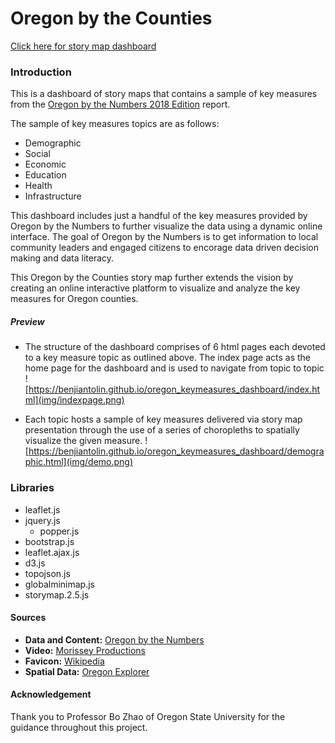 # Oregon by the Counties


[Click here for story map dashboard](https://benjiantolin.github.io/oregon_keymeasures_dashboard/index.html)

### Introduction
This is a dashboard of story maps that contains a sample of key measures from the [Oregon by the Numbers 2018 Edition](https://www.tfff.org/select-books/book/oregon-numbers) report.

The sample of key measures topics are as follows:

- Demographic
- Social
- Economic
- Education
- Health
- Infrastructure

This dashboard includes just a handful of the key measures provided by Oregon by the Numbers to further visualize the data using a dynamic online interface. The goal of Oregon by the Numbers is to get information to local community leaders and engaged citizens to encorage data driven decision making and data literacy.

This Oregon by the Counties story map further extends the vision by creating an online interactive platform to visualize and analyze the key measures for Oregon counties.

##### Preview
- The structure of the dashboard comprises of 6 html pages each devoted to a key measure topic as outlined above. The index page acts as the home page for the dashboard and is used to navigate from topic to topic
![https://benjiantolin.github.io/oregon_keymeasures_dashboard/index.html](img/indexpage.png)

- Each topic hosts a sample of key measures delivered via story map presentation through the use of a series of choropleths to spatially visualize the given measure.
![https://benjiantolin.github.io/oregon_keymeasures_dashboard/demographic.html](img/demo.png)


### Libraries
- leaflet.js
- jquery.js
  - popper.js
- bootstrap.js
- leaflet.ajax.js
- d3.js
- topojson.js
- globalminimap.js
- storymap.2.5.js

#### Sources
- **Data and Content:** [Oregon by the Numbers](https://www.tfff.org/select-books/book/oregon-numbers)
- **Video:** [Morissey Productions](https://www.youtube.com/watch?v=V2vwFS8ae2I&t=2s)
- **Favicon:** [Wikipedia](https://www.wikipedia.org/)
- **Spatial Data:** [Oregon Explorer](https://oregonexplorer.info/)

#### Acknowledgement
Thank you to Professor Bo Zhao of Oregon State University for the guidance throughout this project.
